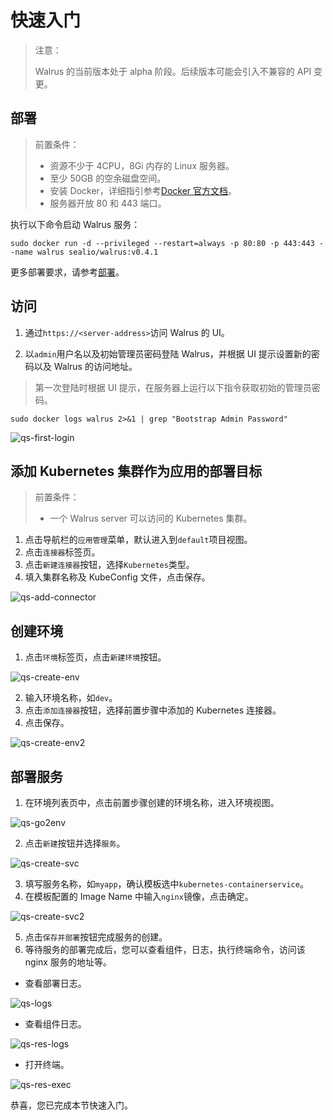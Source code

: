 # 快速入门

> 注意：
>
> Walrus 的当前版本处于 alpha 阶段。后续版本可能会引入不兼容的 API 变更。

## 部署

> 前置条件：
>
> - 资源不少于 4CPU，8Gi 内存的 Linux 服务器。
> - 至少 50GB 的空余磁盘空间。
> - 安装 Docker，详细指引参考[Docker 官方文档](https://docs.docker.com/)。
> - 服务器开放 80 和 443 端口。

执行以下命令启动 Walrus 服务：

```shell
sudo docker run -d --privileged --restart=always -p 80:80 -p 443:443 --name walrus sealio/walrus:v0.4.1
```

更多部署要求，请参考[部署](/deploy/standalone)。

## 访问

1. 通过`https://<server-address>`访问 Walrus 的 UI。

2. 以`admin`用户名以及初始管理员密码登陆 Walrus，并根据 UI 提示设置新的密码以及 Walrus 的访问地址。

> 第一次登陆时根据 UI 提示，在服务器上运行以下指令获取初始的管理员密码。

```shell
sudo docker logs walrus 2>&1 | grep "Bootstrap Admin Password"
```

![qs-first-login](/img/v0.4.0/quickstart/qs-first-login.png)

## 添加 Kubernetes 集群作为应用的部署目标

> 前置条件：
>
> - 一个 Walrus server 可以访问的 Kubernetes 集群。

1. 点击导航栏的`应用管理`菜单，默认进入到`default`项目视图。
2. 点击`连接器`标签页。
3. 点击`新建连接器`按钮，选择`Kubernetes`类型。
4. 填入集群名称及 KubeConfig 文件，点击保存。

![qs-add-connector](/img/v0.4.0/quickstart/qs-add-connector.png)

## 创建环境

1. 点击`环境`标签页，点击`新建环境`按钮。

![qs-create-env](/img/v0.4.0/quickstart/qs-create-env.png)

2. 输入环境名称，如`dev`。
3. 点击`添加连接器`按钮，选择前置步骤中添加的 Kubernetes 连接器。
4. 点击保存。

![qs-create-env2](/img/v0.4.0/quickstart/qs-create-env2.png)

## 部署服务

1. 在环境列表页中，点击前置步骤创建的环境名称，进入环境视图。

![qs-go2env](/img/v0.4.0/quickstart/qs-go2env.png)

2. 点击`新建`按钮并选择`服务`。

![qs-create-svc](/img/v0.4.0/quickstart/qs-create-svc.png)

3. 填写服务名称，如`myapp`，确认模板选中`kubernetes-containerservice`。
4. 在模板配置的 Image Name 中输入`nginx`镜像，点击确定。

![qs-create-svc2](/img/v0.4.0/quickstart/qs-create-svc2.png)

5. 点击`保存并部署`按钮完成服务的创建。
6. 等待服务的部署完成后，您可以查看组件，日志，执行终端命令，访问该 nginx 服务的地址等。

- 查看部署日志。

![qs-logs](/img/v0.4.0/quickstart/qs-logs.png)

- 查看组件日志。

![qs-res-logs](/img/v0.4.0/quickstart/qs-res-logs.png)

- 打开终端。

![qs-res-exec](/img/v0.4.0/quickstart/qs-res-exec.png)

恭喜，您已完成本节快速入门。
